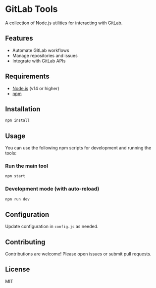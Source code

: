 # GitLab Tools
A collection of Node.js utilities for interacting with GitLab.

## Features

- Automate GitLab workflows
- Manage repositories and issues
- Integrate with GitLab APIs

## Requirements

- [Node.js](https://nodejs.org/) (v14 or higher)
- [npm](https://www.npmjs.com/)

## Installation

```bash
npm install
```

## Usage

You can use the following npm scripts for development and running the tools:

### Run the main tool

```bash
npm start
```

### Development mode (with auto-reload)

```bash
npm run dev
```

## Configuration

Update configuration in `config.js` as needed.

## Contributing

Contributions are welcome! Please open issues or submit pull requests.

## License

MIT